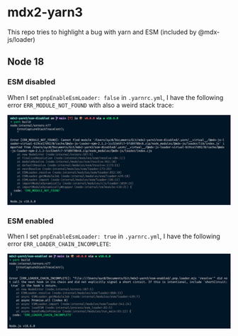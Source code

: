 # mdx2-yarn3

This repo tries to highlight a bug with yarn and ESM (included by @mdx-js/loader)

## Node 18

### ESM disabled

When I set `pnpEnableEsmLoader: false` in `.yarnrc.yml`, I have the following error `ERR_MODULE_NOT_FOUND` with also a weird stack trace:

![ERR_MODULE_NOT_FOUND](public/node-18-esm-disabled.png)

### ESM enabled

When I set `pnpEnableEsmLoader: true` in `.yarnrc.yml`, I have the following error `ERR_LOADER_CHAIN_INCOMPLETE`:

![ERR_LOADER_CHAIN_INCOMPLETE](public/node-18-esm-enabled.png)
